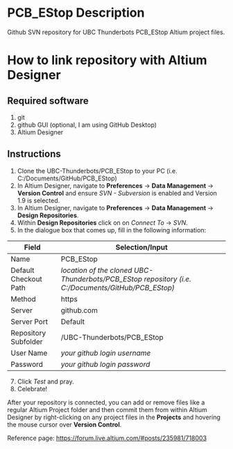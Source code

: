 # PCB_EStop Description
Github SVN repository for UBC Thunderbots PCB_EStop Altium project files. 

# How to link repository with Altium Designer
## Required software
1. git
2. github GUI (optional, I am using GitHub Desktop)
2. Altium Designer

## Instructions
1. Clone the UBC-Thunderbots/PCB_EStop to your PC (i.e. C:/Documents/GitHub/PCB_EStop)
2. In Altium Designer, navigate to **Preferences** -> **Data Management** -> **Version Control** and ensure *SVN - Subversion* is enabled and Version 1.9 is selected.
4. In Altium Designer, navigate to **Preferences** -> **Data Management** -> **Design Repositories**.
5. Within **Design Repositories** click on on *Connect To* -> *SVN*.
6. In the dialogue box that comes up, fill in the following information:

Field | Selection/Input
--- | ---
Name | PCB_EStop
Default Checkout Path | *location of the cloned UBC-Thunderbots/PCB_EStop repository (i.e. C:/Documents/GitHub/PCB_EStop)*
Method | https
Server | github.com
Server Port | Default
Repository Subfolder | /UBC-Thunderbots/PCB_EStop
User Name | *your github login username*
Password | *your github login password*

7. Click *Test* and pray.
8. Celebrate!

After your repository is connected, you can add or remove files like a regular Altium Project folder and then commit them from within Altium Designer by right-clicking on any project files in the **Projects** and hovering the mouse cursor over **Version Control**.

Reference page: https://forum.live.altium.com/#posts/235981/718003
